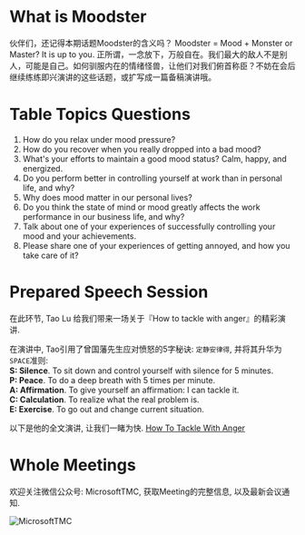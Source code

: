 # What is Moodster
伙伴们，还记得本期话题Moodster的含义吗？
Moodster = Mood + Monster or Master? It is up to you. 
正所谓，一念放下，万般自在。我们最大的敌人不是别人，可能是自己。如何驯服内在的情绪怪兽，让他们对我们俯首称臣？不妨在会后继续练练即兴演讲的这些话题，或扩写成一篇备稿演讲哦。

# Table Topics Questions
 1. How do you relax under mood pressure?
 2. How do you recover when you really dropped into a bad mood?
 3. What's your efforts to maintain a good mood status? Calm, happy, and energized.
 4. Do you perform better in controlling yourself at work than in personal life, and why? 
 5. Why does mood matter in our personal lives?
 6. Do you think the state of mind or mood greatly affects the work performance in our business life, and why?
 7. Talk about one of your experiences of successfully controlling your mood and your achievements.
 8. Please share one of your experiences of getting annoyed, and how you take care of it?

# Prepared Speech Session
在此环节, Tao Lu 给我们带来一场关于『How to tackle with anger』的精彩演讲.

在演讲中, Tao引用了曾国藩先生应对愤怒的5字秘诀: `定静安律得`, 并将其升华为`SPACE`准则:<br>
**S: Silence**. To sit down and control yourself with silence for 5 minutes. <br>
**P: Peace**. To do a deep breath with 5 times per minute. <br>
**A: Affirmation**.  To give yourself an affirmation: I can tackle it. <br>
**C: Calculation**. To realize what the real problem is. <br>
**E: Exercise**. To go out and change current situation.

以下是他的全文演讲, 让我们一睹为快.
[How To Tackle With Anger](https://www.aliyundrive.com/s/EegnnqFH6Ac)


# Whole Meetings
欢迎关注微信公众号: MicrosoftTMC, 获取Meeting的完整信息, 以及最新会议通知.

![MicrosoftTMC](https://user-images.githubusercontent.com/24701101/175764679-8d840fe7-b47c-4bf5-a031-c9b39fdaac66.png)

